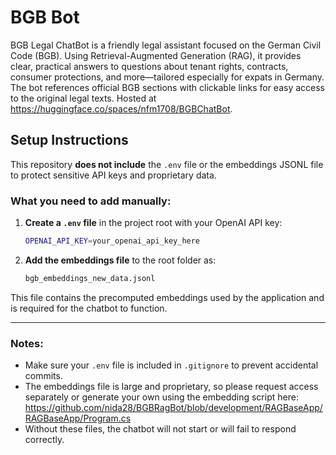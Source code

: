 # BGB Bot
BGB Legal ChatBot is a friendly legal assistant focused on the German Civil Code (BGB). Using Retrieval-Augmented Generation (RAG), it provides clear, practical answers to questions about tenant rights, contracts, consumer protections, and more—tailored especially for expats in Germany. The bot references official BGB sections with clickable links for easy access to the original legal texts. Hosted at https://huggingface.co/spaces/nfm1708/BGBChatBot.

## Setup Instructions

This repository **does not include** the `.env` file or the embeddings JSONL file to protect sensitive API keys and proprietary data.

### What you need to add manually:

1. **Create a `.env` file** in the project root with your OpenAI API key:

    ```bash
    OPENAI_API_KEY=your_openai_api_key_here
    ```

2. **Add the embeddings file** to the root folder as:

    ```bash
    bgb_embeddings_new_data.jsonl
    ```

This file contains the precomputed embeddings used by the application and is required for the chatbot to function.

---

### Notes:

- Make sure your `.env` file is included in `.gitignore` to prevent accidental commits.
- The embeddings file is large and proprietary, so please request access separately or generate your own using the embedding script here: https://github.com/nida28/BGBRagBot/blob/development/RAGBaseApp/RAGBaseApp/Program.cs 
- Without these files, the chatbot will not start or will fail to respond correctly.
